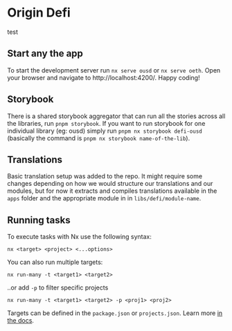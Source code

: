 # Origin Defi
test
## Start any the app

To start the development server run `nx serve ousd` or `nx serve oeth`. Open your browser and navigate to http://localhost:4200/. Happy coding!

## Storybook

There is a shared storybook aggregator that can run all the stories across all the libraries, run
`pnpm storybook`. If you want to run storybook for one individual library (eg: ousd) simply run `pnpm nx storybook defi-ousd` (basically the command is `pnpm nx storybook name-of-the-lib`).

## Translations

Basic translation setup was added to the repo. It might require some changes depending on how we would structure our translations and our modules, but for now it extracts and compiles translations available in the `apps` folder and the appropriate module in in `libs/defi/module-name`.

## Running tasks

To execute tasks with Nx use the following syntax:

```
nx <target> <project> <...options>
```

You can also run multiple targets:

```
nx run-many -t <target1> <target2>
```

..or add `-p` to filter specific projects

```
nx run-many -t <target1> <target2> -p <proj1> <proj2>
```

Targets can be defined in the `package.json` or `projects.json`. Learn more [in the docs](https://nx.dev/core-features/run-tasks).

